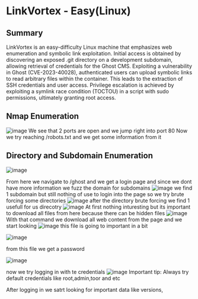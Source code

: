 # LinkVortex - Easy(Linux)
## Summary
LinkVortex is an easy-difficulty Linux machine that emphasizes web enumeration and symbolic link exploitation. Initial access is obtained by discovering an exposed .git directory on a development subdomain, allowing retrieval of credentials for the Ghost CMS. Exploiting a vulnerability in Ghost (CVE-2023-40028), authenticated users can upload symbolic links to read arbitrary files within the container. This leads to the extraction of SSH credentials and user access. Privilege escalation is achieved by exploiting a symlink race condition (TOCTOU) in a script with sudo permissions, ultimately granting root access.

## Nmap Enumeration
![image](https://github.com/user-attachments/assets/f362a459-5d90-4e64-923b-c0259167acce)
 We see that 2 ports are open and we jump right into port 80
 Now we try reaching /robots.txt and we get some information from it
 ## Directory and Subdomain Enumeration
![image](https://github.com/user-attachments/assets/73784f58-9a36-48ed-924f-622c7430a8c8)

From here we navigate to /ghost and we get a login page and since we dont have more information we fuzz the domain for subdomains
![image](https://github.com/user-attachments/assets/e1965c11-4928-45e5-859a-8ecdc2891281)
we find 1 subdomain but still nothing of use to login into the page so we try brute forcing some directories
![image](https://github.com/user-attachments/assets/5c428817-372b-4fb4-a002-0cac23eeefdc)
after the directory brute forcing we find 1 usefull for us direcotry
![image](https://github.com/user-attachments/assets/26f48134-4546-4306-80a7-6ac76a08ec25)
At first nothing inturesting but its important to download all files from here because there can be hidden files
![image](https://github.com/user-attachments/assets/1b5c03f7-8604-46d5-af5c-7b32f914e7bf)
With that command we download all web content from the page and we start looking
![image](https://github.com/user-attachments/assets/add091a0-71b3-4c0f-86ac-3f4897b03f51)
this file is going to important in a bit

![image](https://github.com/user-attachments/assets/ed422f26-b45d-49a6-8e52-549cd1a45a56)

from this file we get a password

![image](https://github.com/user-attachments/assets/a949b60b-8fb7-476a-a585-42a3da2c97bc)

now we try logging in with te credentials
![image](https://github.com/user-attachments/assets/4fb2f393-6796-4de5-a1a4-7cf79b876697)
Important tip: Always try default credentials like root,admin,toor and etc

After logging in we satrt looking for important data like versions,

















 

